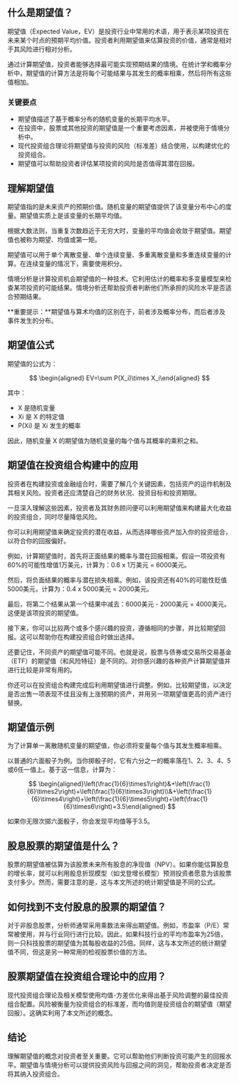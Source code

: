 ## 什么是期望值？

期望值（Expected Value，EV）是投资行业中常用的术语，用于表示某项投资在未来某个时点的预期平均价值。投资者利用期望值来估算投资的价值，通常是相对于其风险进行相对分析。

通过计算期望值，投资者能够选择最可能实现预期结果的情境。在统计学和概率分析中，期望值的计算方法是将每个可能结果与其发生的概率相乘，然后将所有这些值相加。

### 关键要点

- 期望值描述了基于概率分布的随机变量的长期平均水平。
- 在投资中，股票或其他投资的期望值是一个重要考虑因素，并被使用于情境分析中。
- 现代投资组合理论将期望值与投资的风险（标准差）结合使用，以构建优化的投资组合。
- 期望值可以帮助投资者评估某项投资的风险是否值得其潜在回报。

## 理解期望值

期望值指的是未来资产的预期价值。随机变量的期望值提供了该变量分布中心的度量。期望值实质上是该变量的长期平均值。

根据大数法则，当重复次数趋近于无穷大时，变量的平均值会收敛于期望值。期望值也被称为期望、均值或第一矩。

期望值可以用于单个离散变量、单个连续变量、多重离散变量和多重连续变量的计算。在连续变量的情况下，需要使用积分。

情境分析是计算投资机会期望值的一种技术。它利用估计的概率和多变量模型来检查某项投资的可能结果。情境分析还帮助投资者判断他们所承担的风险水平是否适合预期结果。

**重要提示：**期望值与算术均值的区别在于，前者涉及概率分布，而后者涉及事件发生的分布。

## 期望值公式

期望值的公式为：

$$ \begin{aligned} EV=\sum P(X_i)\times X_i\end{aligned} $$

其中：

- X 是随机变量
- Xi 是 X 的特定值
- P(Xi) 是 Xi 发生的概率

因此，随机变量 X 的期望值为随机变量的每个值与其概率的乘积之和。

## 期望值在投资组合构建中的应用

投资者在构建投资或金融组合时，需要了解几个关键因素，包括资产的运作机制及其相关风险。投资者还应清楚自己的财务状况、投资目标和投资期限。

一旦深入理解这些因素，投资者及其财务顾问便可以利用期望值来构建最大化收益的投资组合，同时尽量降低风险。

你可以利用期望值来确定投资的潜在收益，从而选择哪些资产加入你的投资组合，以符合你的回报偏好。

例如，计算期望值时，首先将正面结果的概率与潜在回报相乘。假设一项投资有60%的可能性增值1万美元，计算为：0.6 x 1万美元 = 6000美元。

然后，将负面结果的概率与潜在损失相乘。例如，该投资还有40%的可能性贬值5000美元，计算为：0.4 x 5000美元 = 2000美元。

最后，将第二个结果从第一个结果中减去：6000美元 - 2000美元 = 4000美元。这便是该项投资的期望值。

接下来，你可以比较两个或多个感兴趣的投资，遵循相同的步骤，并比较期望回报。这可以帮助你在构建投资组合时做出选择。

还要记住，不同资产的期望值可能不同。也就是说，股票与债券或交易所交易基金（ETF）的期望值（和风险特征）是不同的。对你感兴趣的各种资产计算期望值并进行比较是非常有用的。

你还可以在投资组合构建完成后利用期望值进行调整。例如，比较期望值，以决定是否出售一项表现不佳且没有上涨预期的资产，并用另一项期望值更高的资产进行替换。

## 期望值示例

为了计算单一离散随机变量的期望值，你必须将变量每个值与其发生概率相乘。

以普通的六面骰子为例。当你掷骰子时，它有六分之一的概率落在1、2、3、4、5或6任一值上。基于这一信息，计算为：

$$ \begin{aligned}\left(\frac{1}{6}\times1\right)&+\left(\frac{1}{6}\times2\right)+\left(\frac{1}{6}\times3\right)\\&+\left(\frac{1}{6}\times4\right)+\left(\frac{1}{6}\times5\right)+\left(\frac{1}{6}\times6\right)=3.5\end{aligned} $$

如果你无限次掷六面骰子，你会发现平均值等于3.5。

## 股息股票的期望值是什么？

股票的期望值被估算为该股票未来所有股息的净现值（NPV）。如果你能估算股息的增长率，就可以利用股息折现模型（如戈登增长模型）预测投资者愿意为该股票支付多少。然而，需要注意的是，这与本文所述的统计期望值是不同的公式。

## 如何找到不支付股息的股票的期望值？

对于非股息股票，分析师通常采用乘数法来得出期望值。例如，市盈率（P/E）常常被使用，并与行业同行进行比较。因此，如果科技行业的平均市盈率为25倍，则一只科技股票的期望值为其每股收益的25倍。同样，这与本文所述的统计期望值不同，但这是另一种常用的检视股票价值的方法。

## 股票期望值在投资组合理论中的应用？

现代投资组合理论及相关模型使用均值-方差优化来得出基于风险调整的最佳投资组合配置。风险被衡量为投资组合的标准差，而均值则是投资组合的期望值（期望回报）。这确实利用了本文所述的概念。

## 结论

理解期望值的概念对投资者至关重要。它可以帮助他们判断投资可能产生的回报水平。期望值与情境分析可以提供投资风险与回报之间的洞见，帮助投资者决定是否将其纳入投资组合。